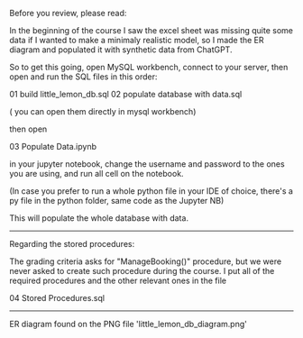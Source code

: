 Before you review, please read:

In the beginning of the course I saw the excel sheet was missing
quite some data if I wanted to make a minimaly realistic model, so 
I made the ER diagram and populated it with synthetic data from ChatGPT.

So to get this going, open MySQL workbench, connect to your server,
then open and run the SQL files in this order:

01 build little_lemon_db.sql
02 populate database with data.sql

( you can open them directly in mysql workbench)

then open 

03 Populate Data.ipynb

in your jupyter notebook, change the username and password to
the ones you are using, and run all cell on the notebook.

(In case you prefer to run a whole python file in your
IDE of choice, there's a py file in the python folder, same code
as the Jupyter NB)

This will populate the whole database with data.

-------------------------------------------------------------------------------------------------- 
Regarding the stored procedures:

The grading criteria asks for "ManageBooking()" procedure, but
we were never asked to create such procedure during the course.
I put all of the required procedures and the other relevant ones
in the file 

04 Stored Procedures.sql

-------------------------------------------------------------------------------------------------- 

ER diagram found on the PNG file 'little_lemon_db_diagram.png'
